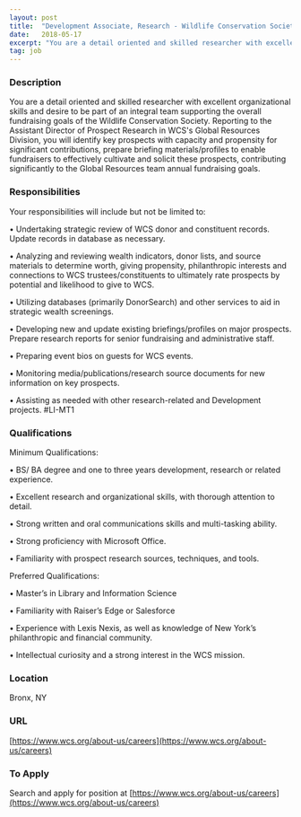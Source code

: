 ```yaml
---
layout: post
title:  "Development Associate, Research - Wildlife Conservation Society"
date:   2018-05-17
excerpt: "You are a detail oriented and skilled researcher with excellent organizational skills and desire to be part of an integral team supporting the overall fundraising goals of the Wildlife Conservation Society. Reporting to the Assistant Director of Prospect Research in WCS's Global Resources Division, you will identify key prospects with..."
tag: job
---
```


### Description   

You are a detail oriented and skilled researcher with excellent organizational skills and desire to be part of an integral team supporting the overall fundraising goals of the Wildlife Conservation Society. Reporting to the Assistant Director of Prospect Research in WCS's Global Resources Division, you will identify key prospects with capacity and propensity for significant contributions, prepare briefing materials/profiles to enable fundraisers to effectively cultivate and solicit these prospects, contributing significantly to the Global Resources team annual fundraising goals.


### Responsibilities   

Your responsibilities will include but not be limited to:

•  Undertaking strategic review of WCS donor and constituent records. Update records in database as necessary.

•  Analyzing and reviewing wealth indicators, donor lists, and source materials to determine worth, giving propensity, philanthropic interests and connections to WCS trustees/constituents to ultimately rate prospects by potential and likelihood to give to WCS.

•  Utilizing databases (primarily DonorSearch) and other services to aid in strategic wealth screenings.

•  Developing new and update existing briefings/profiles on major prospects. Prepare research reports for senior fundraising and administrative staff. 

•  Preparing event bios on guests for WCS events.

•  Monitoring media/publications/research source documents for new information on key prospects.

•  Assisting as needed with other research-related and Development projects.
#LI-MT1


### Qualifications   

Minimum Qualifications:

• 	BS/ BA degree and one to three years development, research or related experience.

• 	Excellent research and organizational skills, with thorough attention to detail.  

• 	Strong written and oral communications skills and multi-tasking ability.

• 	Strong proficiency with Microsoft Office.

• 	Familiarity with prospect research sources, techniques, and tools.  

Preferred Qualifications:

• 	Master’s in Library and Information Science

• 	Familiarity with Raiser’s Edge or Salesforce

• 	Experience with Lexis Nexis, as well as knowledge of New York’s philanthropic and financial community.

• 	Intellectual curiosity and a strong interest in the WCS mission.




### Location   

Bronx, NY


### URL   

[https://www.wcs.org/about-us/careers](https://www.wcs.org/about-us/careers)

### To Apply   

Search and apply for position at [https://www.wcs.org/about-us/careers](https://www.wcs.org/about-us/careers)





